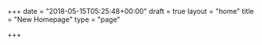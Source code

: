 +++
date = "2018-05-15T05:25:48+00:00"
draft = true
layout = "home"
title = "New Homepage"
type = "page"

+++
